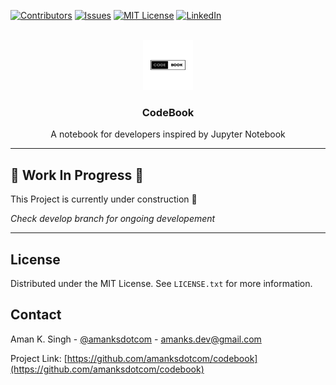 <a name="readme-top"></a>

<!-- PROJECT SHIELDS -->

[![Contributors][contributors-shield]][contributors-url]
[![Issues][issues-shield]][issues-url]
[![MIT License][license-shield]][license-url]
[![LinkedIn][linkedin-shield]][linkedin-url]

<!-- PROJECT LOGO -->
<br />
<div align="center">
  <a href="https://github.com/amanksdotcom/codebook">
    <img src="client/public/codebook-logo.png" alt="Logo" width="80" height="80">
  </a>

<h3 align="center">CodeBook</h3>

  <p align="center">
    A notebook for developers inspired by Jupyter Notebook
    <br />
    <!-- <a href="https://github.com/amanksdotcom/codebook"><strong>Explore the docs »</strong></a>
    <br />
    <br />
    <a href="https://github.com/amanksdotcom/codebook">View Demo</a>
    ·
    <a href="https://github.com/amanksdotcom/codebook/issues">Report Bug</a>
    ·
    <a href="https://github.com/amanksdotcom/codebook/issues">Request Feature</a> -->
  </p>
</div>

<!-- TABLE OF CONTENTS -->
<!-- <details>
  <summary>Table of Contents</summary>
  <ol>
    <li>
      <a href="#about-the-project">About The Project</a>
      <ul>
        <li><a href="#built-with">Built With</a></li>
      </ul>
    </li>
    <li>
      <a href="#getting-started">Getting Started</a>
      <ul>
        <li><a href="#prerequisites">Prerequisites</a></li>
        <li><a href="#installation">Installation</a></li>
      </ul>
    </li>
    <li><a href="#usage">Usage</a></li>
    <li><a href="#roadmap">Roadmap</a></li>
    <li><a href="#contributing">Contributing</a></li>
    <li><a href="#license">License</a></li>
    <li><a href="#contact">Contact</a></li>
    <li><a href="#acknowledgments">Acknowledgments</a></li>
  </ol>
</details> -->

<!-- ABOUT THE PROJECT -->

<!-- ## About The Project -->
---

## 🛑 Work In Progress 🛑
 This Project is currently under construction 🚧

*Check develop branch for ongoing developement*

---

<!-- LICENSE -->

## License

Distributed under the MIT License. See `LICENSE.txt` for more information.


<!-- CONTACT -->

## Contact

Aman K. Singh - [@amanksdotcom](https://twitter.com/amanksdotcom) - amanks.dev@gmail.com

Project Link: [https://github.com/amanksdotcom/codebook](https://github.com/amanksdotcom/codebook)


<!-- MARKDOWN LINKS & IMAGES -->
<!-- https://www.markdownguide.org/basic-syntax/#reference-style-links -->

[contributors-shield]: https://img.shields.io/github/contributors/amanksdotcom/codebook.svg?style=for-the-badge
[contributors-url]: https://github.com/amanksdotcom/codebook/graphs/contributors
[forks-shield]: https://img.shields.io/github/forks/amanksdotcom/codebook.svg?style=for-the-badge
[forks-url]: https://github.com/amanksdotcom/codebook/network/members
[stars-shield]: https://img.shields.io/github/stars/amanksdotcom/codebook.svg?style=for-the-badge
[stars-url]: https://github.com/amanksdotcom/codebook/stargazers
[issues-shield]: https://img.shields.io/github/issues/amanksdotcom/codebook.svg?style=for-the-badge
[issues-url]: https://github.com/amanksdotcom/codebook/issues
[license-shield]: https://img.shields.io/github/license/amanksdotcom/codebook?label=license&style=for-the-badge
[license-url]: https://github.com/amanksdotcom/codebook/blob/main/LICENSE.txt
[linkedin-shield]: https://img.shields.io/badge/-LinkedIn-black.svg?style=for-the-badge&logo=linkedin&colorB=555
[linkedin-url]: https://linkedin.com/in/amanksdotcom
[product-screenshot]: images/screenshot.png
[next.js]: https://img.shields.io/badge/next.js-000000?style=for-the-badge&logo=nextdotjs&logoColor=white
[next-url]: https://nextjs.org/
[react.js]: https://img.shields.io/badge/React-20232A?style=for-the-badge&logo=react&logoColor=61DAFB
[react-url]: https://reactjs.org/
[vue.js]: https://img.shields.io/badge/Vue.js-35495E?style=for-the-badge&logo=vuedotjs&logoColor=4FC08D
[vue-url]: https://vuejs.org/
[angular.io]: https://img.shields.io/badge/Angular-DD0031?style=for-the-badge&logo=angular&logoColor=white
[angular-url]: https://angular.io/
[svelte.dev]: https://img.shields.io/badge/Svelte-4A4A55?style=for-the-badge&logo=svelte&logoColor=FF3E00
[svelte-url]: https://svelte.dev/
[laravel.com]: https://img.shields.io/badge/Laravel-FF2D20?style=for-the-badge&logo=laravel&logoColor=white
[laravel-url]: https://laravel.com
[bootstrap.com]: https://img.shields.io/badge/Bootstrap-563D7C?style=for-the-badge&logo=bootstrap&logoColor=white
[bootstrap-url]: https://getbootstrap.com
[jquery.com]: https://img.shields.io/badge/jQuery-0769AD?style=for-the-badge&logo=jquery&logoColor=white
[jquery-url]: https://jquery.com

